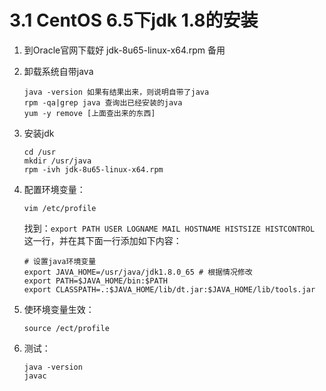 # 3.1 CentOS 6.5下jdk 1.8的安装

1. 到Oracle官网下载好 jdk-8u65-linux-x64.rpm 备用

2. 卸载系统自带java

   ```shell
   java -version 如果有结果出来，则说明自带了java
   rpm -qa|grep java 查询出已经安装的java
   yum -y remove [上面查出来的东西]
   ```

3. 安装jdk

   ```shell
   cd /usr
   mkdir /usr/java
   rpm -ivh jdk-8u65-linux-x64.rpm
   ```

4. 配置环境变量：

   ```shell
   vim /etc/profile
   ```

   找到：`export PATH USER LOGNAME MAIL HOSTNAME HISTSIZE HISTCONTROL` 这一行，并在其下面一行添加如下内容：

   ```shell
   # 设置java环境变量
   export JAVA_HOME=/usr/java/jdk1.8.0_65 # 根据情况修改
   export PATH=$JAVA_HOME/bin:$PATH
   export CLASSPATH=.:$JAVA_HOME/lib/dt.jar:$JAVA_HOME/lib/tools.jar
   ```

5. 使环境变量生效：

   ```shell
   source /ect/profile
   ```

6. 测试：

   ```shell
   java -version
   javac
   ```
